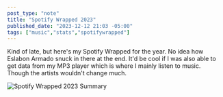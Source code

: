 ```yaml
---
post_type: "note" 
title: "Spotify Wrapped 2023"
published_date: "2023-12-12 21:03 -05:00"
tags: ["music","stats","spotifywrapped"]
---
```


Kind of late, but here's my Spotify Wrapped for the year. No idea how Eslabon Armado snuck in there at the end. It'd be cool if I was also able to get data from my MP3 player which is where I mainly listen to music. Though the artists wouldn't change much.

![Spotify Wrapped 2023 Summary](https://cdn.lqdev.tech/files/images/spotify-wrapped-1.png)